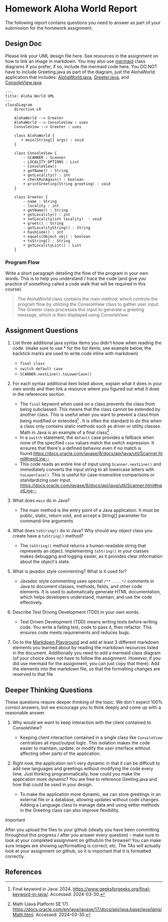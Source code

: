 # Homework Aloha World Report

The following report contains questions you need to answer as part of your submission for the homework assignment. 


## Design Doc
Please link your UML design file here. See resources in the assignment on how to
link an image in markdown. You may also use [mermaid] class diagrams if you prefer, if so, include the mermaid code here.  You DO NOT have to include Greeting.java as part of the diagram, just the AlohaWorld application that includes: [AlohaWorld.java], [Greeter.java], and [ConsoleView.java].

```mermaid
---
title: Aloha World UML
---
classDiagram
    direction LR

    AlohaWorld --> Greeter 
    AlohaWorld --> ConsoleView : uses
    ConsoleView --> Greeter : uses

    class AlohaWorld {
       + main(String[] args) : void
    }

    class ConsoleView {
        - SCANNER : Scanner 
        - LOCALITY_OPTIONS : List
        - ConsoleView()
        + getName() : String
        + getLocality() : int
        + checkRunAgain() : boolean
        + printGreeting(String greeting) : void
    }

    class Greeter {
        - name : String
        - locality : int
        + getName() : String
        + getLocality() : int
        + setLocality(int locality)  : void
        + greet() : String
        - getLocalityString() : String
        + hashCode() : int
        + equals(Object obj) : boolean
        + toString() : String
        + getLocalityList() : List
    }
```


### Program Flow
Write a short paragraph detailing the flow of the program in your own words. This is to help you understand / trace the code (and give you practice of something called a code walk that will be required in this course).

>The AlohaWorld class contains the main method, which controls the program flow by utilizing the ConsoleView class to gather user input. The Greeter class processes this input to generate a greeting message, which is then displayed using ConsoleView.


## Assignment Questions

1. List three additional java syntax items you didn't know when reading the code.  (make sure to use * for the list items, see example below, the backtick marks are used to write code inline with markdown)
   
   * `final class`
   * `switch default case`
   * `SCANNER.nextLine().toLowerCase()`

2. For each syntax additional item listed above, explain what it does in your own words and then link a resource where you figured out what it does in the references section. 

    * The `final` keyword when used on a class prevents the class from being subclassed. This means that the class cannot be extended by another class. This is useful when you want to prevent a class from being modified or extended[^1] . It is often the standard to do this when a class only contains static methods such as driver or utility classes. Math in Java is an example of a final class[^2] .
    * In a `switch` statement, the `default` case provides a fallback when none of the specified `case` values match the switch expression. It ensures that there's a defined behavior even if no match is found.https://docs.oracle.com/javase/8/docs/api/java/util/Scanner.html#nextLine--
    * This code reads an entire line of input using `Scanner.nextLine()` and immediately converts the input string to all lowercase letters with `toLowerCase()`. This is useful for case-insensitive comparisons or standardizing user input. https://docs.oracle.com/javase/8/docs/api/java/util/Scanner.html#nextLine--

3. What does `main` do in Java? 

   * The main method is the entry point of a Java application. It must be public, static, return void, and accept a String[] parameter for command-line arguments


4. What does `toString()` do in Java? Why should any object class you create have a `toString()` method?

   * The `toString()` method returns a human-readable string that represents an object. Implementing `toString()` in your classes makes debugging and logging easier, as it provides clear information about the object's state.

5. What is javadoc style commenting? What is it used for? 

   * Javadoc style commenting uses special `/** ... */` comments in Java to document classes, methods, fields, and other code elements.
   It is used to automatically generate HTML documentation, which helps developers understand, maintain, and use the code effectively.


6. Describe Test Driving Development (TDD) in your own words. 

   * Test Driven Development (TDD) means writing tests before writing code. You write a failing test, code to pass it, then refactor. This ensures code meets requirements and reduces bugs.    

7. Go to the [Markdown Playground](MarkdownPlayground.md) and add at least 3 different markdown elements you learned about by reading the markdown resources listed in the document. Additionally you need to add a mermaid class diagram (of your choice does not have to follow the assignment. However, if you did use mermaid for the assignment, you can just copy that there). Add the elements into the markdown file, so that the formatting changes are reserved to that file. 


## Deeper Thinking Questions

These questions require deeper thinking of the topic. We don't expect 100% correct answers, but we encourage you to think deeply and come up with a reasonable answer. 


1. Why would we want to keep interaction with the client contained to ConsoleView?

   * Keeping client interaction contained in a single class like `ConsoleView` centralizes all input/output logic. This isolation makes the code easier to maintain, update, or modify the user interface without affecting other parts of the application.


2. Right now, the application isn't very dynamic in that it can be difficult to add new languages and greetings without modifying the code every time. Just thinking programmatically,  how could you make the application more dynamic? You are free to reference Geeting.java and how that could be used in your design.

   * To make the application more dynamic, we can store greetings in an external file or a database, allowing updates without code changes. Adding a Language class to manage data and using setter methods in the Greeting class can also improve flexibility.


> [!IMPORTANT]
>  After you upload the files to your github (ideally you have been committing throughout this progress / after you answer every question) - make sure to look at your completed assignment on github/in the browser! You can make sure images are showing up/formatting is correct, etc. The TAs will actually look at your assignment on github, so it is important that it is formatted correctly.


## References

[^1]: Final keyword in Java: 2024. https://www.geeksforgeeks.org/final-keyword-in-java/. Accessed: 2024-03-30. 

[^2]: Math (Java Platform SE 17). https://docs.oracle.com/en/java/javase/17/docs/api/java.base/java/lang/Math.html. Accessed: 2024-03-30.


<!-- This is a comment, below this link the links in the document are placed here to make ti easier to read. This is an optional style for markdown, and often as a student you will include the links inline. for example [mermaid](https://mermaid.js.org/intro/syntax-reference.html) -->
[mermaid]: https://mermaid.js.org/intro/syntax-reference.html
[AlohaWorld.java]: src/main/java/student/AlohaWorld.java
[Greeter.java]: src/main/java/student/Greeter.java
[ConsoleView.java]: src/main/java/student/ConsoleView.java